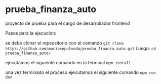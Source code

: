 # prueba_finanza_auto
proyecto de prueba para el cargo de desarrollador frontend

Pasos para la ejecucion: 

se debe clonar el repsositorio con el comando
  `git clone  https://github.com/mariosepulveda/prueba_finanza_auto.git`
Luego:
  `cd prueba_finanza_auto/`

ejecutamos el siguiente comando en la terminal
   `npm install`

 una vez terminado el proceso ejecutamos el siguiente comando
  `npm run dev`

